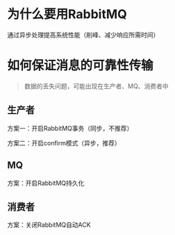 # 为什么要用RabbitMQ

通过异步处理提高系统性能（削峰、减少响应所需时间）
# 如何保证消息的可靠性传输
> 数据的丢失问题，可能出现在生产者、MQ、消费者中
## 生产者

方案一：开启RabbitMQ事务（同步，不推荐）

方案二：开启confirm模式（异步，推荐）
## MQ
方案：开启RabbitMQ持久化
## 消费者
方案：关闭RabbitMQ自动ACK

